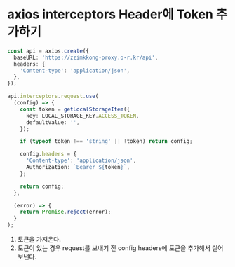 # axios interceptors Header에 Token 추가하기

```typescript
const api = axios.create({
  baseURL: 'https://zzimkkong-proxy.o-r.kr/api',
  headers: {
    'Content-type': 'application/json',
  },
});

api.interceptors.request.use(
  (config) => {
    const token = getLocalStorageItem({
      key: LOCAL_STORAGE_KEY.ACCESS_TOKEN,
      defaultValue: '',
    });

    if (typeof token !== 'string' || !token) return config;

    config.headers = {
      'Content-type': 'application/json',
      Authorization: `Bearer ${token}`,
    };

    return config;
  },

  (error) => {
    return Promise.reject(error);
  }
);
```

1. 토큰을 가져온다. 
2. 토큰이 있는 경우 request를 보내기 전 config.headers에 토큰을 추가해서 실어 보낸다.



